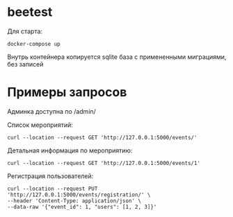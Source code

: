 # beetest
Для старта:
```
docker-compose up
```
Внутрь контейнера копируется sqlite база с примененными миграциями, без записей 

# Примеры запросов
Админка доступна по /admin/

Список мероприятий:
```
curl --location --request GET 'http://127.0.0.1:5000/events/'
```
Детальная информация по мероприятию:
```
curl --location --request GET 'http://127.0.0.1:5000/events/1'
```
Регистрация пользователей:
```
curl --location --request PUT 'http://127.0.0.1:5000/events/registration/' \
--header 'Content-Type: application/json' \
--data-raw '{"event_id": 1, "users": [1, 2, 3]}'
```
